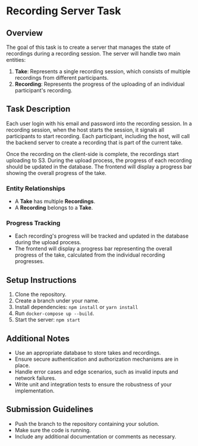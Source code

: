# Recording Server Task

## Overview

The goal of this task is to create a server that manages the state of recordings during a recording session. The server will handle two main entities:

1. **Take**: Represents a single recording session, which consists of multiple recordings from different participants.
2. **Recording**: Represents the progress of the uploading of an individual participant's recording.

## Task Description

Each user login with his email and password into the recording session.
In a recording session, when the host starts the session, it signals all participants to start recording. Each participant, including the host, will call the backend server to create a recording that is part of the current take.

Once the recording on the client-side is complete, the recordings start uploading to S3. During the upload process, the progress of each recording should be updated in the database. The frontend will display a progress bar showing the overall progress of the take.

### Entity Relationships

- A **Take** has multiple **Recordings**.
- A **Recording** belongs to a **Take**.

### Progress Tracking

- Each recording's progress will be tracked and updated in the database during the upload process.
- The frontend will display a progress bar representing the overall progress of the take, calculated from the individual recording progresses.

## Setup Instructions

1. Clone the repository.
2. Create a branch under your name.
3. Install dependencies: `npm install` or `yarn install`
4. Run `docker-compose up --build`.
5. Start the server: `npm start`

## Additional Notes

- Use an appropriate database to store takes and recordings.
- Ensure secure authentication and authorization mechanisms are in place.
- Handle error cases and edge scenarios, such as invalid inputs and network failures.
- Write unit and integration tests to ensure the robustness of your implementation.

## Submission Guidelines

- Push the branch to the repository containing your solution.
- Make sure the code is running.
- Include any additional documentation or comments as necessary.
